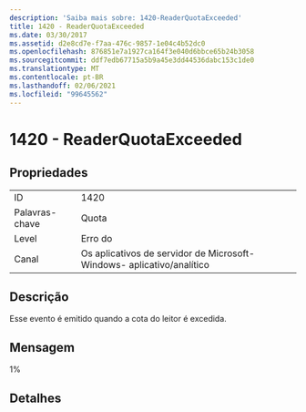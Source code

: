 ```yaml
---
description: 'Saiba mais sobre: 1420-ReaderQuotaExceeded'
title: 1420 - ReaderQuotaExceeded
ms.date: 03/30/2017
ms.assetid: d2e8cd7e-f7aa-476c-9857-1e04c4b52dc0
ms.openlocfilehash: 876851e7a1927ca164f3e040d6bbce65b24b3058
ms.sourcegitcommit: ddf7edb67715a5b9a45e3dd44536dabc153c1de0
ms.translationtype: MT
ms.contentlocale: pt-BR
ms.lasthandoff: 02/06/2021
ms.locfileid: "99645562"
---
```

# <a name="1420---readerquotaexceeded"></a>1420 - ReaderQuotaExceeded

## <a name="properties"></a>Propriedades  
  
|||  
|-|-|  
|ID|1420|  
|Palavras-chave|Quota|  
|Level|Erro do|  
|Canal|Os aplicativos de servidor de Microsoft-Windows- aplicativo/analítico|  
  
## <a name="description"></a>Descrição  

 Esse evento é emitido quando a cota do leitor é excedida.  
  
## <a name="message"></a>Mensagem  

 1%  
  
## <a name="details"></a>Detalhes
